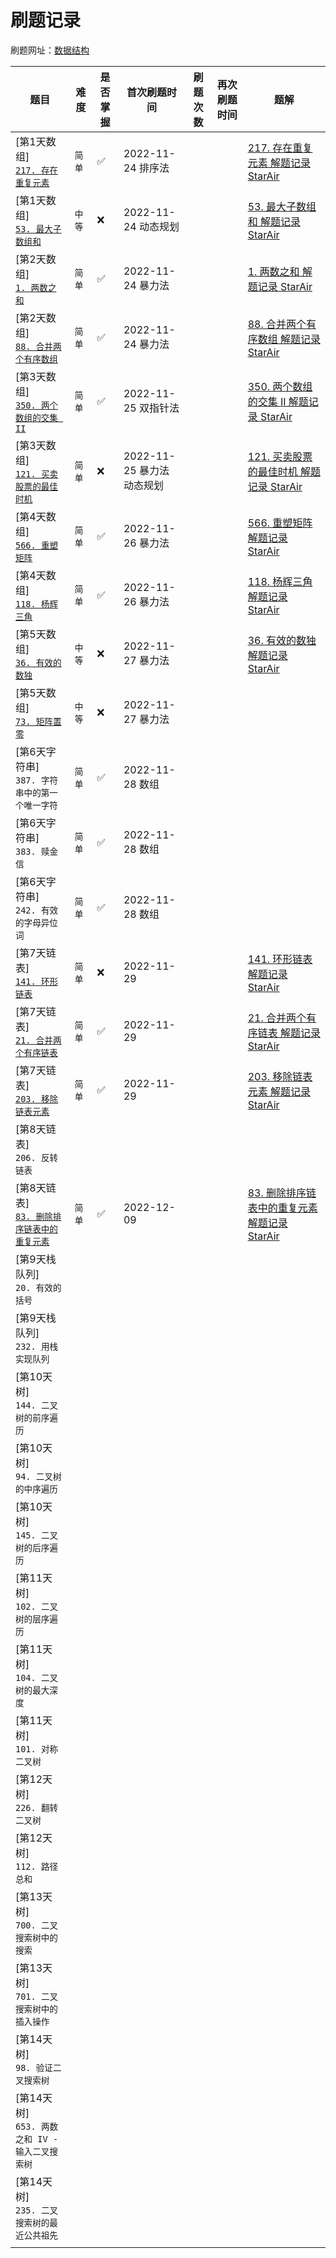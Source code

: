 # 刷题记录

刷题网址：[数据结构](https://leetcode.cn/study-plan/data-structures/?progress=18zxlor)


|                                                      题目                                                      |  难度  | 是否掌握 |        首次刷题时间        | 刷题次数 | 再次刷题时间 |                                                                                      题解                                                                                      |
| ------------------------------------------------------------------------------------------------------------- | ------ | ------- | ------------------------- | ------- | ----------- | ----------------------------------------------------------------------------------------------------------------------------------------------------------------------------- |
| [第1天数组]<br>[`217. 存在重复元素`](https://leetcode.cn/problems/contains-duplicate/)                           | `简单` | ✅      | 2022-11-24 排序法         |         |             | [217. 存在重复元素 解题记录 StarAir](https://leetcode.cn/problems/contains-duplicate/solutions/2016475/217-cun-zai-zhong-fu-yuan-su-jie-ti-ji-l-zbin/)                           |
| [第1天数组]<br>[`53. 最大子数组和`](https://leetcode.cn/problems/maximum-subarray/)                              | `中等` | ❌      | 2022-11-24 动态规划        |         |             | [53. 最大子数组和 解题记录 StarAir](https://leetcode.cn/problems/maximum-subarray/solutions/2016486/by-star-air-gzac/)                                                           |
| [第2天数组]<br>[`1. 两数之和`](https://leetcode.cn/problems/two-sum/description/)                               | `简单` | ✅      | 2022-11-24 暴力法         |         |             | [1. 两数之和 解题记录 StarAir](https://leetcode.cn/problems/two-sum/solutions/2016515/1-liang-shu-zhi-he-jie-ti-ji-lu-starair-t4ni7/)                                           |
| [第2天数组]<br>[`88. 合并两个有序数组`](https://leetcode.cn/problems/merge-sorted-array/)                        | `简单` | ✅      | 2022-11-24 暴力法         |         |             | [88. 合并两个有序数组 解题记录 StarAir](https://leetcode.cn/problems/merge-sorted-array/solutions/2016526/88-he-bing-liang-ge-you-xu-shu-zu-jie-ti-skp5/)                        |
| [第3天数组]<br>[`350. 两个数组的交集 II`](https://leetcode.cn/problems/intersection-of-two-arrays-ii/)           | `简单` | ✅      | 2022-11-25 双指针法        |         |             | [350. 两个数组的交集 II 解题记录 StarAir](https://leetcode.cn/problems/intersection-of-two-arrays-ii/solutions/2016583/350-liang-ge-shu-zu-de-jiao-ji-ii-jie-ti-149p/)           |
| [第3天数组]<br>[`121. 买卖股票的最佳时机`](https://leetcode.cn/problems/best-time-to-buy-and-sell-stock/)         | `简单` | ❌      | 2022-11-25 暴力法 动态规划 |         |             | [121. 买卖股票的最佳时机 解题记录 StarAir](https://leetcode.cn/problems/best-time-to-buy-and-sell-stock/solutions/2016586/121-mai-mai-gu-piao-de-zui-jia-shi-ji-ti-zfj0/)         |
| [第4天数组]<br>[`566. 重塑矩阵`](https://leetcode.cn/problems/reshape-the-matrix/)                              | `简单` | ✅      | 2022-11-26 暴力法         |         |             | [566. 重塑矩阵 解题记录 StarAir](https://leetcode.cn/problems/reshape-the-matrix/solutions/2016588/566-zhong-su-ju-zhen-ti-jie-ji-lu-starai-jjfs/)                              |
| [第4天数组]<br>[`118. 杨辉三角`](https://leetcode.cn/problems/pascals-triangle/)                                | `简单` | ✅      | 2022-11-26 暴力法         |         |             | [118. 杨辉三角 解题记录 StarAir](https://leetcode.cn/problems/pascals-triangle/solutions/2016598/118-yang-hui-san-jiao-ti-jie-ji-lu-stara-fp7e/)                                |
| [第5天数组]<br>[`36. 有效的数独`](https://leetcode.cn/problems/valid-sudoku/)                                    | `中等` | ❌      | 2022-11-27 暴力法         |         |             | [36. 有效的数独 解题记录 StarAir](https://leetcode.cn/problems/valid-sudoku/solutions/2016602/36-you-xiao-de-shu-du-ti-jie-ji-lu-stara-t6z9/)                                    |
| [第5天数组]<br>[`73. 矩阵置零`](https://leetcode.cn/problems/set-matrix-zeroes/)                                | `中等` | ❌      | 2022-11-27 暴力法         |         |             |                                                                                                                                                                               |
| [第6天字符串]<br>`387. 字符串中的第一个唯一字符`                                                                   | `简单` | ✅      | 2022-11-28 数组           |         |             |                                                                                                                                                                               |
| [第6天字符串]<br>`383. 赎金信`                                                                                  | `简单` | ✅      | 2022-11-28 数组           |         |             |                                                                                                                                                                               |
| [第6天字符串]<br>`242. 有效的字母异位词`                                                                          | `简单` | ✅      | 2022-11-28 数组           |         |             |                                                                                                                                                                               |
| [第7天链表]<br>[`141. 环形链表`](https://leetcode.cn/problems/linked-list-cycle/)                               | `简单` | ❌      | 2022-11-29                |         |             | [141. 环形链表 解题记录 StarAir](https://leetcode.cn/problems/linked-list-cycle/solutions/2016558/141-huan-xing-lian-biao-ti-jie-ji-lu-sta-3z8b/)                               |
| [第7天链表]<br>[`21. 合并两个有序链表`](https://leetcode.cn/problems/merge-two-sorted-lists/)                    | `简单` | ✅      | 2022-11-29                |         |             | [21. 合并两个有序链表 解题记录 StarAir](https://leetcode.cn/problems/merge-two-sorted-lists/solutions/2016552/21-he-bing-liang-ge-you-xu-lian-biao-ti-o7kji/)                    |
| [第7天链表]<br>[`203. 移除链表元素`](https://leetcode.cn/problems/remove-linked-list-elements/)                  | `简单` | ✅      | 2022-11-29                |         |             | [203. 移除链表元素 解题记录 StarAir](https://leetcode.cn/problems/remove-linked-list-elements/solutions/2016561/203-yi-chu-lian-biao-yuan-su-ti-jie-ji-l-13cm/)                  |
| [第8天链表]<br>`206. 反转链表`                                                                                  |        |         |                           |         |             |                                                                                                                                                                               |
| [第8天链表]<br>[`83. 删除排序链表中的重复元素`](https://leetcode.cn/problems/remove-duplicates-from-sorted-list/) | `简单` | ✅      | 2022-12-09                |         |             | [83. 删除排序链表中的重复元素 解题记录 StarAir](https://leetcode.cn/problems/remove-duplicates-from-sorted-list/solutions/2016556/83-shan-chu-pai-xu-lian-biao-zhong-de-zh-vlni/) |
| [第9天栈队列]<br>`20. 有效的括号`                                                                                |        |         |                           |         |             |                                                                                                                                                                               |
| [第9天栈队列]<br>`232. 用栈实现队列`                                                                             |        |         |                           |         |             |                                                                                                                                                                               |
| [第10天树]<br>`144. 二叉树的前序遍历`                                                                            |        |         |                           |         |             |                                                                                                                                                                               |
| [第10天树]<br>`94. 二叉树的中序遍历`                                                                             |        |         |                           |         |             |                                                                                                                                                                               |
| [第10天树]<br>`145. 二叉树的后序遍历`                                                                            |        |         |                           |         |             |                                                                                                                                                                               |
| [第11天树]<br>`102. 二叉树的层序遍历`                                                                            |        |         |                           |         |             |                                                                                                                                                                               |
| [第11天树]<br>`104. 二叉树的最大深度`                                                                            |        |         |                           |         |             |                                                                                                                                                                               |
| [第11天树]<br>`101. 对称二叉树`                                                                                 |        |         |                           |         |             |                                                                                                                                                                               |
| [第12天树]<br>`226. 翻转二叉树`                                                                                 |        |         |                           |         |             |                                                                                                                                                                               |
| [第12天树]<br>`112. 路径总和`                                                                                   |        |         |                           |         |             |                                                                                                                                                                               |
| [第13天树]<br>`700. 二叉搜索树中的搜索`                                                                          |        |         |                           |         |             |                                                                                                                                                                               |
| [第13天树]<br>`701. 二叉搜索树中的插入操作`                                                                       |        |         |                           |         |             |                                                                                                                                                                               |
| [第14天树]<br>`98. 验证二叉搜索树`                                                                               |        |         |                           |         |             |                                                                                                                                                                               |
| [第14天树]<br>`653. 两数之和 IV - 输入二叉搜索树`                                                                 |        |         |                           |         |             |                                                                                                                                                                               |
| [第14天树]<br>`235. 二叉搜索树的最近公共祖先`                                                                     |        |         |                           |         |             |                                                                                                                                                                               |
|                                                                                                               |        |         |                           |         |             |                                                                                                                                                                               |